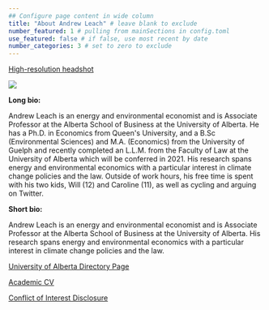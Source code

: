 ```yaml
---
## Configure page content in wide column
title: "About Andrew Leach" # leave blank to exclude
number_featured: 1 # pulling from mainSections in config.toml
use_featured: false # if false, use most recent by date
number_categories: 3 # set to zero to exclude
---
```


[High-resolution headshot](/img/leach_headshot.jpg)

![](/img/leach_headshot_small.jpg)

**Long bio:**

Andrew Leach is an energy and environmental economist and is Associate Professor at the Alberta School of Business at the University of Alberta.  He has a Ph.D. in Economics from Queen's University, and a B.Sc (Environmental Sciences) and M.A. (Economics) from the University of Guelph and recently completed an L.L.M. from the Faculty of Law at the University of Alberta which will be conferred in 2021.  His research spans energy and environmental economics with a particular interest in climate change policies and the law. Outside of work hours, his free time is spent with his two kids, Will (12) and Caroline (11), as well as cycling and arguing on Twitter.

**Short bio:**

Andrew Leach is an energy and environmental economist and is Associate Professor at the Alberta School of Business at the University of Alberta.  His research spans energy and environmental economics with a particular interest in climate change policies and the law.


[University of Alberta Directory Page](https://apps.ualberta.ca/directory/person/aleach)


[Academic CV](https://drive.google.com/file/d/0B4MfHt9adA0YUkxHcllMelVDS1k/view)


[Conflict of Interest Disclosure](http://andrewleach.ca/conflict-of-interest-disclosure/)